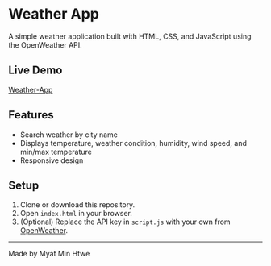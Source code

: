 # Weather App

A simple weather application built with HTML, CSS, and JavaScript using the OpenWeather API.

## Live Demo

[Weather-App](https://myatmh.github.io/weather-app/)

## Features

- Search weather by city name
- Displays temperature, weather condition, humidity, wind speed, and min/max temperature
- Responsive design

## Setup

1. Clone or download this repository.
2. Open `index.html` in your browser.
3. (Optional) Replace the API key in `script.js` with your own from [OpenWeather](https://openweathermap.org/).

---

Made by Myat Min Htwe
